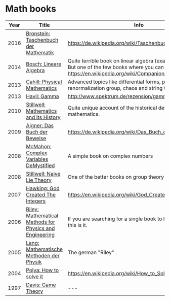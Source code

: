 # Math books

| Year | Title                                                                                                                                                                   | Info                                                                                                                                                        |
|------|-------------------------------------------------------------------------------------------------------------------------------------------------------------------------|-------------------------------------------------------------------------------------------------------------------------------------------------------------|
| 2016 | [Bronstein: Taschenbuch der Mathematik](https://www.amazon.de/Taschenbuch-Mathematik-Bronstein-Multiplattform-CD-ROM-DeskTop/dp/3808557907/?tag=maierandi-21)           | https://de.wikipedia.org/wiki/Taschenbuch_der_Mathematik                                                                                                    |
| 2014 | [Bosch: Lineare Algebra](https://www.amazon.de/Lineare-Algebra-Springer-Lehrbuch-Siegfried-Bosch/dp/3642552595/?tag=maierandi-21)                                       | Quite terrible book on linear algebra (examples? never!). But one of the few books where you can learn about https://en.wikipedia.org/wiki/Companion_matrix |
| 2013 | [Cahill: Physical Mathematics](https://www.amazon.de/Physical-Mathematics-Kevin-Cahill/dp/1107005213/?tag=maierandi-21)                                                 | Advanced topics like differential forms, path integrals, renormalization group, chaos and string theory.                                                    |
| 2013 | [Havil: Gamma](https://www.amazon.de/GAMMA-Konstante-Primzahlstr%C3%A4nde-Riemannsche-Vermutung/dp/3642366279/?tag=maierandi-21)                                        | http://www.spektrum.de/rezension/gamma/895012                                                                                                               |
| 2010 | [Stillwell: Mathematics and Its History](https://www.amazon.de/Mathematics-Its-History-Undergraduate-Texts/dp/144196052X/?tag=maierandi-21)                             | Quite unique account of the historical development of mathematics.                                                                                          |
| 2009 | [Aigner: Das Buch der Beweise](https://www.amazon.de/Das-BUCH-Beweise-Martin-Aigner/dp/3642022588/?tag=maierandi-21)                                                    | https://de.wikipedia.org/wiki/Das_Buch_der_Beweise                                                                                                          |
| 2008 | [McMahon: Complex Variables DeMystified](https://www.amazon.de/Complex-Variables-Demystified-David-Mcmahon/dp/007154920X?tag=maierandi-21)                              | A simple book on complex numbers                                                                                                                            |
| 2008 | [Stillwell: Naive Lie Theory](https://www.amazon.de/-/en/John-Stillwell/dp/0387782141?tag=maierandi-21)                                                                 | One of the better books on group theory                                                                                                                     |
| 2007 | [Hawking: God Created The Integers](https://www.amazon.de/God-Created-Integers-Mathematical-Breakthroughs/dp/0762430044/?tag=maierandi-21)                              | https://en.wikipedia.org/wiki/God_Created_the_Integers                                                                                                      |
| 2006 | [Riley: Mathematical Methods for Physics and Engineering](https://www.amazon.de/Mathematical-Methods-Physics-Engineering-Comprehensive/dp/0521679710/?tag=maierandi-21) | If you are searching for a single book to learn mathematics, this is it.                                                                                    |
| 2005 | [Lang: Mathematische Methoden der Physik](https://www.amazon.de/Mathematische-Methoden-Physik-Christian-Lang/dp/3827415586/?tag=maierandi-21)                           | The german "Riley" .                                                                                                                                        |
| 2004 | [Polya: How to solve it](https://www.amazon.de/How-Solve-Mathematical-Princeton-Science/dp/069111966X/?tag=maierandi-21)                                                | https://en.wikipedia.org/wiki/How_to_Solve_It                                                                                                               |
| 1997 | [Davis: Game Theory](https://www.amazon.de/-/en/Morton-D-Davis/dp/0486296725?tag=maierandi-21)                                                                          | ---                                                                                                                                                         |